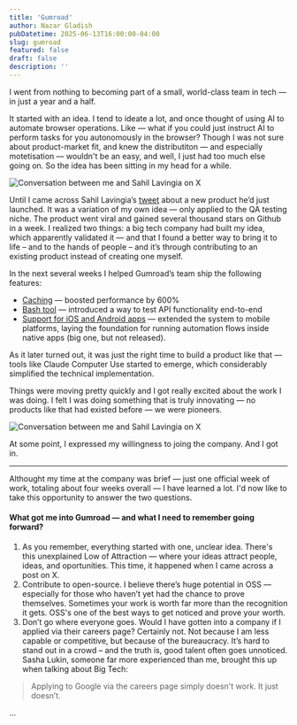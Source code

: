 ```yaml
---
title: 'Gumroad'
author: Nazar Gladish
pubDatetime: 2025-06-13T16:00:00-04:00
slug: gumroad
featured: false
draft: false
description: ''
---
```


I went from nothing to becoming part of a small, world-class team in tech — in just a year and a half.

It started with an idea. I tend to ideate a lot, and once thought of using AI to automate browser operations. Like — what if you could just instruct AI to perform tasks for you autonomously in the browser? Though I was not sure about product-market fit, and knew the distributiton — and especially motetisation — wouldn't be an easy, and well, I just had too much else going on. So the idea has been sitting in my head for a while.

![Conversation between me and Sahil Lavingia on X](@/assets/images/introducing-shortest.png)

Until I came across Sahil Lavingia’s [tweet](https://x.com/shl/status/1871199814710648998?lang=en) about a new product he’d just launched. It was a variation of my own idea — only applied to the QA testing niche. The product went viral and gained several thousand stars on Github in a week. I realized two things: a big tech company had built my idea, which apparently validated it — and that I found a better way to bring it to life – and to the hands of people – and it’s through contributing to an existing product instead of creating one myself.

In the next several weeks I helped Gumroad’s team ship the following features:

- [Caching](https://github.com/antiwork/shortest/pull/179) — boosted performance by 600%
- [Bash tool](https://github.com/antiwork/shortest/pull/233) — introduced a way to test API functionality end-to-end
- [Support for iOS and Android apps](https://github.com/antiwork/shortest/pull/260) — extended the system to mobile platforms, laying the foundation for running automation flows inside native apps (big one, but not released).

As it later turned out, it was just the right time to build a product like that — tools like Claude Computer Use started to emerge, which considerably simplified the technical implementation.

Things were moving pretty quickly and I got really excited about the work I was doing. I felt I was doing something that is truly innovating — no products like that had existed before — we were pioneers.

![Conversation between me and Sahil Lavingia on X](@/assets/images/sahil-call.png)

At some point, I expressed my willingness to joing the company. And I got in.

---

Althought my time at the company was brief — just one official week of work, totaling about four weeks overall — I have learned a lot. I'd now like to take this opportunity to answer the two questions.

#### What got me into Gumroad — and what I need to remember going forward?

1. As you remember, everything started with one, unclear idea. There's this unexplained Low of Attraction — where your ideas attract people, ideas, and oportunities. This time, it happened when I came across a post on X.
2. Contribute to open-source. I believe there’s huge potential in OSS — especially for those who haven’t yet had the chance to prove themselves. Sometimes your work is worth far more than the recognition it gets. OSS's one of the best ways to get noticed and prove your worth.
3. Don’t go where everyone goes. Would I have gotten into a company if I applied via their careers page? Certainly not. Not because I am less capable or competitive, but because of the bureaucracy. It’s hard to stand out in a crowd – and the truth is, good talent often goes unnoticed. Sasha Lukin, someone far more experienced than me, brought this up when talking about Big Tech:

> Applying to Google via the careers page simply doesn't work. It just doesn’t.

...
